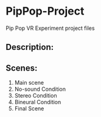 # PipPop-Project
Pip Pop VR Experiment project files

## Description:

## Scenes:

1. Main scene 
2. No-sound  Condition
3. Stereo  Condition
4. Bineural  Condition
5.  Final  Scene

